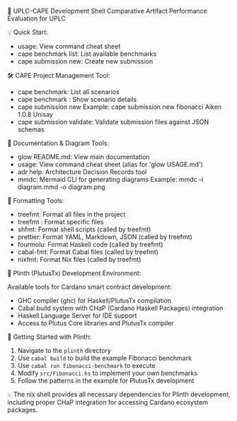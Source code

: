 <!-- UPLC-CAPE Development Shell Banner -->
<!-- This file is read by flake.nix to display the shell welcome message -->
<!-- Edit this file to customize the development shell banner -->

🚀 UPLC-CAPE Development Shell Comparative Artifact Performance Evaluation for
UPLC

💡 Quick Start:

- usage: View command cheat sheet
- cape benchmark list: List available benchmarks
- cape submission new: Create new submission

🛠️ CAPE Project Management Tool:

- cape benchmark: List all scenarios
- cape benchmark <scenario>: Show scenario details
- cape submission new <scenario> <language> <version> <handle> Example: cape
  submission new fibonacci Aiken 1.0.8 Unisay
- cape submission validate: Validate submission files against JSON schemas

🎨 Documentation & Diagram Tools:

- glow README.md: View main documentation
- usage: View command cheat sheet (alias for 'glow USAGE.md')
- adr help: Architecture Decision Records tool
- mmdc: Mermaid CLI for generating diagrams Example: mmdc -i diagram.mmd -o
  diagram.png

🎨 Formatting Tools:

- treefmt: Format all files in the project
- treefmt <file>: Format specific files
- shfmt: Format shell scripts (called by treefmt)
- prettier: Format YAML, Markdown, JSON (called by treefmt)
- fourmolu: Format Haskell code (called by treefmt)
- cabal-fmt: Format Cabal files (called by treefmt)
- nixfmt: Format Nix files (called by treefmt)

🔧 Plinth (PlutusTx) Development Environment:

Available tools for Cardano smart contract development:

- GHC compiler (ghc) for Haskell/PlutusTx compilation
- Cabal build system with CHaP (Cardano Haskell Packages) integration
- Haskell Language Server for IDE support
- Access to Plutus Core libraries and PlutusTx compiler

📝 Getting Started with Plinth:

1. Navigate to the `plinth` directory
2. Use `cabal build` to build the example Fibonacci benchmark
3. Use `cabal run fibonacci-benchmark` to execute
4. Modify `src/Fibonacci.hs` to implement your own benchmarks
5. Follow the patterns in the example for PlutusTx development

💡 The nix shell provides all necessary dependencies for Plinth development,
including proper CHaP integration for accessing Cardano ecosystem packages.
